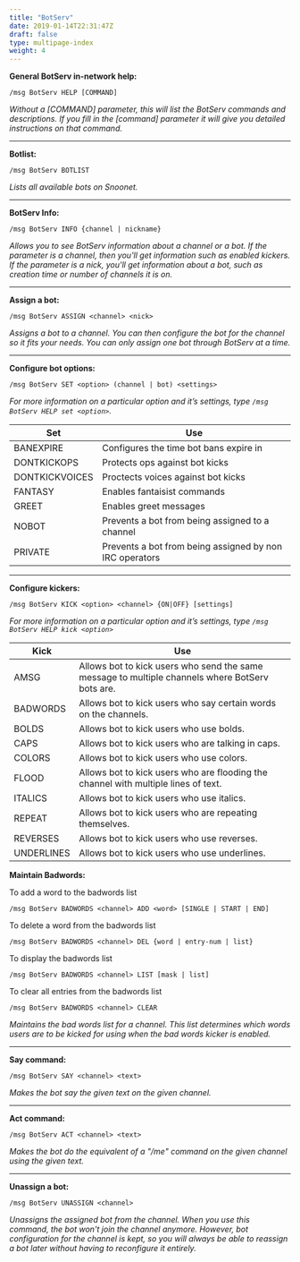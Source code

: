 ```yaml
---
title: "BotServ"
date: 2019-01-14T22:31:47Z
draft: false
type: multipage-index
weight: 4
---
```


**General BotServ in-network help:**

`/msg BotServ HELP [COMMAND]` 

*Without a [COMMAND] parameter, this will list the BotServ commands and descriptions. If you fill in the [command] parameter it will give you detailed instructions on that command.*

---

**Botlist:**

`/msg BotServ BOTLIST`

*Lists all available bots on Snoonet.*

---

**BotServ Info:**

`/msg BotServ INFO {channel | nickname}`

*Allows you to see BotServ information about a channel or a bot. If the parameter is a channel, then you'll get information such as enabled kickers. If the parameter is a nick, you'll get information about a bot, such as creation time or number of channels it is on.*

---

**Assign a bot:**

`/msg BotServ ASSIGN <channel> <nick>`

*Assigns a bot to a channel. You can then configure the bot for the channel so it fits your needs. You can only assign one bot through BotServ at a time.* 

---

**Configure bot options:**

`/msg BotServ SET <option> (channel | bot) <settings>`

*For more information on a particular option and it’s settings, type `/msg BotServ HELP set <option>`.*

| Set  | Use |
|---|---------------------------------|
| BANEXPIRE | Configures the time bot bans expire in |
| DONTKICKOPS | Protects ops against bot kicks |
| DONTKICKVOICES | Proctects voices against bot kicks |
| FANTASY  | Enables fantaisist commands |
| GREET  | Enables greet messages |
| NOBOT  | Prevents a bot from being assigned to a channel |
| PRIVATE | Prevents a bot from being assigned by non IRC operators |

---

**Configure kickers:**

`/msg BotServ KICK <option> <channel> {ON|OFF} [settings]`

*For more information on a particular option and it’s settings, type `/msg BotServ HELP kick <option>`*

| Kick | Use |
|---|---------------------------------|
| AMSG | Allows bot to kick users who send the same message to multiple channels where BotServ bots are. |
| BADWORDS | Allows bot to kick users who say certain words on the channels. |
| BOLDS | Allows bot to kick users who use bolds. |
| CAPS | Allows bot to kick users who are talking in caps. |
| COLORS | Allows bot to kick users who use colors. |
| FLOOD | Allows bot to kick users who are flooding the channel with multiple lines of text. |
| ITALICS | Allows bot to kick users who use italics. |
| REPEAT  | Allows bot to kick users who are repeating themselves. |
| REVERSES | Allows bot to kick users who use reverses. |
| UNDERLINES | Allows bot to kick users who use underlines. |

**Maintain Badwords:**

To add a word to the badwords list

`/msg BotServ BADWORDS <channel> ADD <word> [SINGLE | START | END]`

To delete a word from the badwords list

`/msg BotServ BADWORDS <channel> DEL {word | entry-num | list}`

To display the badwords list

`/msg BotServ BADWORDS <channel> LIST [mask | list]`

To clear all entries from the badwords list

`/msg BotServ BADWORDS <channel> CLEAR`

*Maintains the bad words list for a channel. This list determines which words users are to be kicked for using when the bad words kicker is enabled.*

---

**Say command:**

`/msg BotServ SAY <channel> <text>`

*Makes the bot say the given text on the given channel.*

---

**Act command:**

`/msg BotServ ACT <channel> <text>`

*Makes the bot do the equivalent of a "/me" command on the given channel using the given text.*

---

**Unassign a bot:**

`/msg BotServ UNASSIGN <channel>`

*Unassigns the assigned bot from the channel. When you use this command, the bot won't join the channel anymore. However, bot configuration for the channel is kept, so you will always be able to reassign a bot later without having to reconfigure it entirely.*

